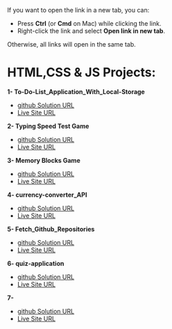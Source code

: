If you want to open the link in a new tab, you can:

- Press **Ctrl** (or **Cmd** on Mac) while clicking the link.
- Right-click the link and select **Open link in new tab**.

Otherwise, all links will open in the same tab.

# HTML,CSS & JS Projects:

**1- To-Do-List_Application_With_Local-Storage**

- <a href="https://github.com/olahasan/To-Do-List_Application_With_Local-Storage" target="_blank">github Solution URL</a>
- <a href="https://olahasan.github.io/To-Do-List_Application_With_Local-Storage/" target="_blank">Live Site URL</a>

**2- Typing Speed Test Game**

- <a href="https://github.com/olahasan/Typing-Speed-Test-Game/tree/main" target="_blank">github Solution URL</a>
- <a href="https://olahasan.github.io/Typing-Speed-Test-Game/" target="_blank">Live Site URL</a>

**3- Memory Blocks Game**
- <a href="https://github.com/olahasan/html-css-js_Memory-Blocks-Game" target="_blank">github Solution URL</a>
- <a href="https://olahasan.github.io/html-css-js_Memory-Blocks-Game/" target="_blank">Live Site URL</a>

**4- currency-converter_API**
- <a href="https://github.com/olahasan/currency-converter_API" target="_blank">github Solution URL</a>
- <a href="https://olahasan.github.io/currency-converter_API/" target="_blank">Live Site URL</a>

**5- Fetch_Github_Repositories**
- <a href="https://github.com/olahasan/Fetch_Github_Repositories" target="_blank">github Solution URL</a>
- <a href="https://olahasan.github.io/Fetch_Github_Repositories/" target="_blank">Live Site URL</a>

**6- quiz-application**
- <a href="https://github.com/olahasan/quiz-application" target="_blank">github Solution URL</a>
- <a href="https://olahasan.github.io/quiz-application/" target="_blank">Live Site URL</a>

**7-**
- <a href="" target="_blank">github Solution URL</a>
- <a href="" target="_blank">Live Site URL</a>
